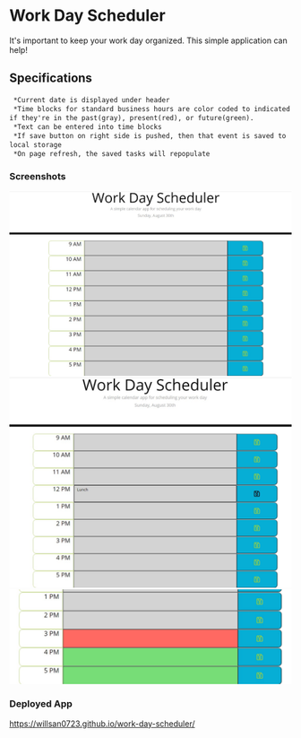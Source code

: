 # Work Day Scheduler

It's important to keep your work day organized. This simple application can help!

## Specifications
```
 *Current date is displayed under header
 *Time blocks for standard business hours are color coded to indicated if they're in the past(gray), present(red), or future(green).
 *Text can be entered into time blocks
 *If save button on right side is pushed, then that event is saved to local storage
 *On page refresh, the saved tasks will repopulate
```
### Screenshots
![](Screenshot_1.jpg)
![](Screenshot_2.jpg)
![](Screenshot_3.jpg)

### Deployed App
https://willsan0723.github.io/work-day-scheduler/
